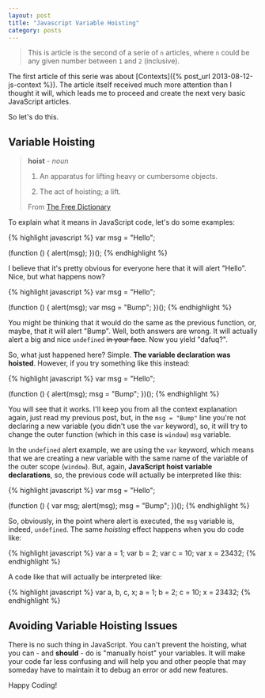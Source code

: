 ```yaml
---
layout: post
title: "Javascript Variable Hoisting"
category: posts
---
```


> This is article is the second of a serie of `n` articles, where `n` could
> be any given number between `1` and `2` (inclusive).

The first article of this serie was about [Contexts]({% post_url 2013-08-12-js-context %}).
The article itself received much more attention than I thought it will, which leads me
to proceed and create the next very basic JavaScript articles.

So let's do this.

## Variable Hoisting

> **hoist** - _noun_
>
> 1. An apparatus for lifting heavy or cumbersome objects.
>
> 2. The act of hoisting; a lift.
>
> From [The Free Dictionary](http://www.thefreedictionary.com/hoist)

To explain what it means in JavaScript code, let's do some examples:

{% highlight javascript %}
var msg = "Hello";

(function () {
  alert(msg);
})();
{% endhighlight %}

I believe that it's pretty obvious for everyone here that it will
alert "Hello". Nice, but what happens now?

{% highlight javascript %}
var msg = "Hello";

(function () {
  alert(msg);
  var msg = "Bump";
})();
{% endhighlight %}

You might be thinking that it would do the same as the previous function,
or, maybe, that it will alert "Bump". Well, both answers are wrong. It will
actually alert a big and nice `undefined` ~~in your face~~.
Now you yield "dafuq?".

So, what just happened here? Simple. **The variable declaration was hoisted**.
However, if you try something like this instead:

{% highlight javascript %}
var msg = "Hello";

(function () {
  alert(msg);
  msg = "Bump";
})();
{% endhighlight %}

You will see that it works. I'll keep you from all the context explanation
again, just read my previous post, but, in the `msg = "Bump"` line you're
not declaring a new variable (you didn't use the `var` keyword), so, it
will try to change the outer function (which in this case is `window`)
`msg` variable.

In the `undefined` alert example, we are using the `var` keyword, which means
that we are creating a new variable with the same name of the variable of the
outer scope (`window`). But, again, **JavaScript hoist variable declarations**,
so, the previous code will actually be interpreted like this:

{% highlight javascript %}
var msg = "Hello";

(function () {
  var msg;
  alert(msg);
  msg = "Bump";
})();
{% endhighlight %}

So, obviously, in the point where alert is executed, the `msg` variable is,
indeed, `undefined`. The same _hoisting_ effect happens when you do code like:

{% highlight javascript %}
var a = 1;
var b = 2;
var c = 10;
var x = 23432;
{% endhighlight %}

A code like that will actually be interpreted like:

{% highlight javascript %}
var a, b, c, x;
a = 1;
b = 2;
c = 10;
x = 23432;
{% endhighlight %}

## Avoiding Variable Hoisting Issues

There is no such thing in JavaScript. You can't prevent the hoisting, what you
can - and **should** - do is "manually hoist" your variables. It will make
your code far less confusing and  will help you and other people that may
someday have to maintain it to debug an error or add new features.

Happy Coding!

